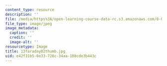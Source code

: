 ```yaml
---
content_type: resource
description: ''
file: /media/https%3A/open-learning-course-data-rc.s3.amazonaws.com/8-02-physics-ii-electricity-and-magnetism-spring-2007/e42f31b56e33728c34aa188cde3b443c_13faraday02thumb.jpg
file_type: image/jpeg
image_metadata:
  caption: ''
  credit: ''
  image-alt: ''
resourcetype: Image
title: 13faraday02thumb.jpg
uid: e42f31b5-6e33-728c-34aa-188cde3b443c
---
```


